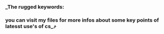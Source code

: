 ### _The rugged keywords:
### you can visit my files for more infos about some key points of latesst use's of cs_⤴️
